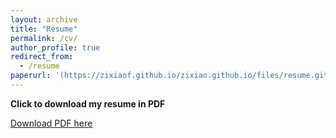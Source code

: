 ```yaml
---
layout: archive
title: "Resume"
permalink: /cv/
author_profile: true
redirect_from:
  - /resume
paperurl: '(https://zixiaof.github.io/zixiao.github.io/files/resume.git.pdf)'
---
```


**Click to download my resume in PDF**

[Download PDF here](https://zixiaof.github.io/zixiao.github.io/files/resume.git.pdf)

